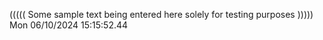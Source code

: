 ((((( Some sample text being entered here solely for testing purposes ))))) Mon 06/10/2024 15:15:52.44
